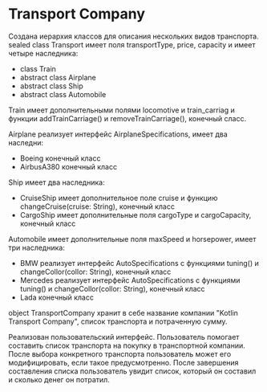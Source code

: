 # Transport Company
Cоздана иерархия классов для описания нескольких видов транспорта.
sealed class Transport имеет поля transportType, price, capacity и имеет четыре наследника:
- class Train
- abstract class Airplane
- abstract class Ship
- abstract class Automobile

Train имеет дополнительными полями locomotive и train_carriag и функции addTrainCarriage() и removeTrainCarriage(), конечный сласс.

Airplane реализует интерфейс AirplaneSpecifications, имеет два наследни:
- Boeing конечный класс
- AirbusA380 конечный класс
  
Ship имеет два наследника:
- CruiseShip имеет дополнительное поле cruise и функцию changeCruise(cruise: String), конечный класс
- CargoShip имеет дополнительные поля cargoType и cargoCapacity, конечный класс

Automobile имеет дополнительные поля maxSpeed и horsepower, имеет три наследника:
- BMW реализует интерфейс AutoSpecifications с функциями tuning() и changeCollor(collor: String), конечный класс
- Mercedes реализует интерфейс AutoSpecifications с функциями tuning() и changeCollor(collor: String), конечный класс
- Lada конечный класс

object TransportCompany хранит в себе название компании "Kotlin Transport Company", список транспорта и потраченную сумму.

Реализован пользовательский интерфейс.
Пользователь помогает составить список транспорта на покупку в транспортной компании. После выбора конкретного транспорта пользователь может его модифицировать, если такое предусмотренно. После завершения составления списка пользователь увидит список, который он составил и сколько денег он потратил.
